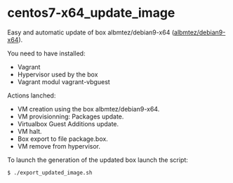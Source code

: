 # centos7-x64_update_image
Easy and automatic update of box albmtez/debian9-x64 ([albmtez/debian9-x64](https://app.vagrantup.com/albmtez/boxes/debian9-x64)).

You need to have installed:
- Vagrant
- Hypervisor used by the box
- Vagrant modul vagrant-vbguest

Actions lanched:
- VM creation using the box albmtez/debian9-x64.
- VM provisionning: Packages update.
- Virtualbox Guest Additions update.
- VM halt.
- Box export to file package.box.
- VM remove from hypervisor.

To launch the generation of the updated box launch the script:
```
$ ./export_updated_image.sh
```